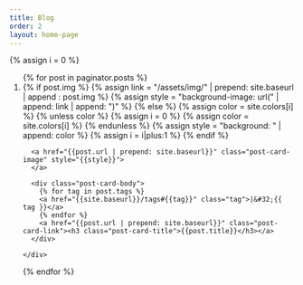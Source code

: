 ```yaml
---
title: Blog
order: 2
layout: home-page
---
```



{% assign i = 0 %}
<ol class="post-card-box clearfix">
  {% for post in paginator.posts %}
  <li>
    <div class="post-card">
      {% if post.img %}
      {% assign link = "/assets/img/" | prepend: site.baseurl | append : post.img %}
      {% assign style = "background-image: url(" | append: link | append: ")" %}
      {% else %}
      {% assign color = site.colors[i] %}
      {% unless color %}
        {% assign i = 0 %}
        {% assign color = site.colors[i] %}
      {% endunless %}
      {% assign style = "background: " | append: color %}
      {% assign i = i|plus:1 %}
      {% endif %}
      
      <a href="{{post.url | prepend: site.baseurl}}" class="post-card-image" style="{{style}}">
      </a>

      <div class="post-card-body">
        {% for tag in post.tags %}
        <a href="{{site.baseurl}}/tags#{{tag}}" class="tag">|&#32;{{ tag }}</a>
        {% endfor %}
        <a href="{{post.url | prepend: site.baseurl}}" class="post-card-link"><h3 class="post-card-title">{{post.title}}</h3></a>
      </div>

    </div>
  </li>
  {% endfor %}
</ol>
